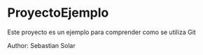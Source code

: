 # ProyectoEjemplo
Este proyecto es un ejemplo para comprender como se utiliza Git

Author: Sebastian Solar